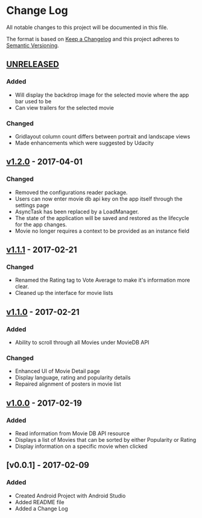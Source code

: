 # Change Log
All notable changes to this project will be documented in this file.

The format is based on [Keep a Changelog](http://keepachangelog.com/) 
and this project adheres to [Semantic Versioning](http://semver.org/).

## [UNRELEASED]

###  Added

-  Will display the backdrop image for the selected movie where the app bar used to be
-  Can view trailers for the selected movie

###  Changed

-  Gridlayout column count differs between portrait and landscape views
-  Made enhancements which were suggested by Udacity

## [v1.2.0] - 2017-04-01

###  Changed

-  Removed the configurations reader package.
-  Users can now enter movie db api key on the app itself through the
settings page
-  AsyncTask has been replaced by a LoadManager.
-  The state of the application will be saved and restored as the lifecycle for the app changes.
-  Movie no longer requires a context to be provided as an instance field

## [v1.1.1] - 2017-02-21

###  Changed

-  Renamed the Rating tag to Vote Average to make it's information more clear.
-  Cleaned up the interface for movie lists

## [v1.1.0] - 2017-02-21

### Added

-  Ability to scroll through all Movies under MovieDB API

### Changed

-  Enhanced UI of Movie Detail page
-  Display language, rating and popularity details
-  Repaired alignment of posters in movie list

## [v1.0.0] - 2017-02-19

###  Added

-  Read information from Movie DB API resource
-  Displays a list of Movies that can be sorted by either Popularity or Rating
-  Display information on a specific movie when clicked

## [v0.0.1] - 2017-02-09

### Added

-  Created Android Project with Android Studio
-  Added README file
-  Added a Change Log

[v1.0.0]: https://github.com/travy/movie-scout/compare/v0.0.1...v1.0.0
[v1.1.0]: https://github.com/travy/movie-scout/compare/v1.0.0...v1.1.0
[v1.1.1]: https://github.com/travy/movie-scout/compare/v1.1.0...v1.1.1
[v1.2.0]: https://github.com/travy/movie-scout/compare/v1.1.1...v1.2.0
[UNRELEASED]: https://github.com/travy/movie-scout/compare/v1.2.0...develop
